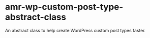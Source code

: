 # amr-wp-custom-post-type-abstract-class
An abstract class to help create WordPress custom post types faster.
